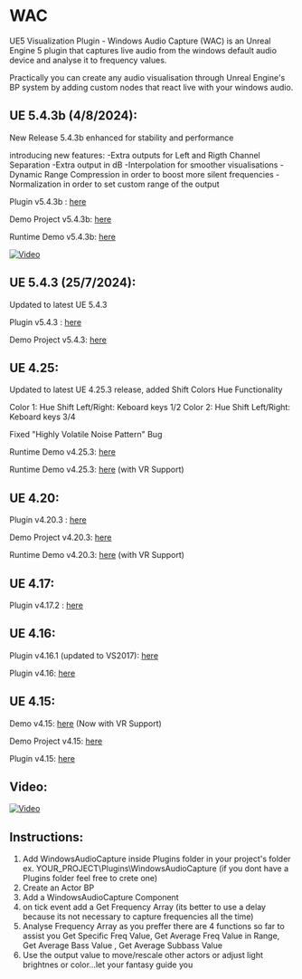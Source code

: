 # WAC
UE5 Visualization Plugin - Windows Audio Capture (WAC) is an Unreal Engine 5 plugin that captures live audio from the windows default audio device and analyse it to frequency values. 

Practically you can create any audio visualisation through Unreal Engine's BP system by adding custom nodes that react live with your windows audio.

UE 5.4.3b (4/8/2024):
-------------
New Release 5.4.3b enhanced for stability and performance

introducing new features:
-Extra outputs for Left and Rigth Channel Separation
-Extra output in dB
-Interpolation for smoother visualisations
-Dynamic Range Compression in order to boost more silent frequencies
-Normalization in order to set custom range of the output

Plugin v5.4.3b : [here](https://github.com/kwstasg/WAC/releases/download/5.4.3b/WindowsAudioCapture.zip)

Demo Project v5.4.3b: [here](https://github.com/kwstasg/WAC/releases/download/5.4.3b/WAC_Plugin_5.4.3b.Demo.Project.zip)

Runtime Demo v5.4.3b: [here](https://github.com/kwstasg/WAC/releases/download/5.4.3b/WAC.Plugin.5_4_3b.Runtime.zip)


[![Video](https://i9.ytimg.com/vi_webp/zEFxnGkhoZI/mqdefault.webp?v=66af8389&sqp=COSmwrUG&rs=AOn4CLCVPgLxJ7DegoVVbyluEtLzwabX0w)](https://www.youtube.com/watch?v=zEFxnGkhoZI)

UE 5.4.3 (25/7/2024):
-------------
Updated to latest UE 5.4.3

Plugin v5.4.3 : [here](https://github.com/kwstasg/WAC/releases/download/5.4.3/WindowsAudioCapture.zip)

Demo Project v5.4.3: [here](https://github.com/kwstasg/WAC/releases/download/5.4.3/WAC_Plugin_.5.4.3.Demo.Project.zip)


UE 4.25:
-------------
Updated to latest UE 4.25.3 release, added Shift Colors Hue Functionality

Color 1: Hue Shift Left/Right: Keboard keys 1/2
Color 2: Hue Shift Left/Right: Keboard keys 3/4

Fixed "Highly Volatile Noise Pattern" Bug

Runtime Demo v4.25.3: [here](https://github.com/kwstasg/WAC/releases/download/4.25.3/WAC_Plugin_4.25.3_Runtime_Demo.zip) 

Runtime Demo v4.25.3: [here](https://github.com/kwstasg/WAC/releases/download/4.25.3/WAC_Plugin_4.25.3_Runtime_DemoVR.zip) (with VR Support)

UE 4.20:
-------------
Plugin v4.20.3 : [here](https://github.com/kwstasg/WAC/releases/download/4.20.3/WAC_Plugin_4.20.3.rar)

Demo Project v4.20.3: [here](https://github.com/kwstasg/WAC/releases/download/4.20.3/WAC_Plugin_4.20.3.Demo.Project.rar) 

Runtime Demo v4.20.3: [here](https://github.com/kwstasg/WAC/releases/download/4.20.3/WAC_Plugin_4.20.3_Runtime_Demo.rar) (with VR Support)

UE 4.17:
-------------
Plugin v4.17.2 : [here](https://github.com/kwstasg/WAC/releases/download/WAC_Plugin_Packaged_4.17.2/WAC_Plugin_Packaged_4.17.2.rar)

UE 4.16:
-------------
Plugin v4.16.1 (updated to VS2017): [here](https://github.com/kwstasg/WAC/releases/download/WAC_Plugin_Packaged_4.16.1/WAC_Plugin_Packaged_4.16.1.rar)


Plugin v4.16: [here](https://github.com/kwstasg/WAC/releases/download/WAC_Plugin_Packaged_4.16/WAC_Plugin_Packaged_4.16.rar)

UE 4.15:
-------------
Demo v4.15: [here](https://www.dropbox.com/s/t0irs476zrjkwwf/WAC_Demo.rar?dl=0) (Now with VR Support)

Demo Project v4.15: [here](https://github.com/kwstasg/WAC/releases/download/WAC_Project_4.15/WAC_Project4.15.zip) 

Plugin v4.15: [here](https://github.com/kwstasg/WAC/releases/download/WAC_Plugin_Packaged_4.15/WAC_Plugin_Packaged_4.15.rar)

Video:
-------------
[![Video](https://img.youtube.com/vi/tyapMcqbpHk/0.jpg)](https://www.youtube.com/watch?v=tyapMcqbpHk)


Instructions:
-------------
1. Add WindowsAudioCapture inside Plugins folder in your project's folder ex. YOUR_PROJECT\Plugins\WindowsAudioCapture (if you dont have a Plugins folder feel free to crete one)
2. Create an Actor BP
3. Add a WindowsAudioCapture Component
4. on tick event add a Get Frequency Array (its better to use a delay because its not necessary to capture frequencies all the time)
5. Analyse Frequency Array as you preffer there are 4 functions so far to assist you Get Specific Freq Value, Get Average Freq Value in Range, Get Average Bass Value , Get Average Subbass Value
6. Use the output value to move/rescale other actors or adjust light brightnes or color...let your fantasy guide you


